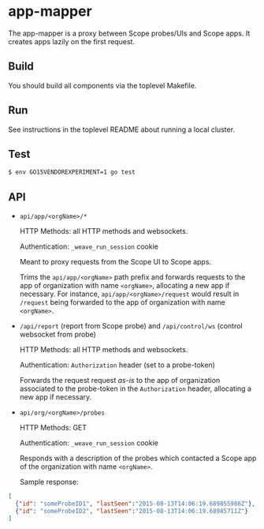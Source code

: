 # app-mapper

The app-mapper is a proxy between Scope probes/UIs and Scope apps. It creates apps lazily on the first request.

## Build

You should build all components via the toplevel Makefile.

## Run

See instructions in the toplevel README about running a local cluster.

## Test

```sh
$ env GO15VENDOREXPERIMENT=1 go test
```

## API

* `api/app/<orgName>/*`

  HTTP Methods: all HTTP methods and websockets.

  Authentication: `_weave_run_session` cookie

  Meant to proxy requests from the Scope UI to Scope apps.

  Trims the `api/app/<orgName>` path prefix and forwards requests to the app of
  organization with name `<orgName>`, allocating a new app if necessary. For
  instance, `api/app/<orgName>/request` would result in `/request` being
  forwarded to the app of organization with name `<orgName>`.

* `/api/report` (report from Scope probe) and `/api/control/ws` (control websocket from probe)

  HTTP Methods: all HTTP methods and websockets.

  Authentication: `Authorization` header (set to a probe-token)

  Forwards the request request *as-is* to the app of organization associated to
  the probe-token in the `Authorization` header, allocating a new app if
  necessary.

* `api/org/<orgName>/probes`

  HTTP Methods: GET

  Authentication: `_weave_run_session` cookie

  Responds with a description of the probes which contacted a Scope app of
  the organization with name `<orgName>`.

  Sample response:

```json
[
  {"id": "someProbeID1", "lastSeen":"2015-08-13T14:06:19.689855986Z"},
  {"id": "someProbeID2", "lastSeen":"2015-08-13T14:06:19.68985711Z"}
]
```
